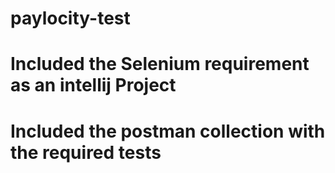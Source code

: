 # paylocity-test
# Included the Selenium requirement as an intellij Project
# Included the postman collection with the required tests

